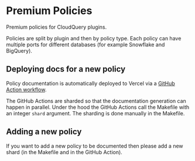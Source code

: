 # Premium Policies

Premium policies for CloudQuery plugins.

Policies are split by plugin and then by policy type. Each policy can have multiple ports for different databases (for example Snowflake and BigQuery).

## Deploying docs for a new policy

Policy documentation is automatically deployed to Vercel via a [GitHub Action workflow](.github/workflows/transformations_docs_deploy.yml).

The GitHub Actions are sharded so that the documentation generation can happen in parallel. Under the hood the
GitHub Actions call the Makefile with an integer `shard` argument. The sharding is done manually in the Makefile.

## Adding a new policy

If you want to add a new policy to be documented then please add a new shard (in the Makefile and in the GitHub Action).